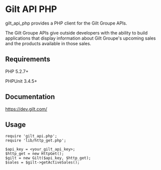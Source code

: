 Gilt API PHP
============

gilt_api_php provides a PHP client for the Gilt Groupe APIs.

The Gilt Groupe APIs give outside developers with the ability to build applications that display information about Gilt Groupe's upcoming sales and the products available in those sales.

Requirements
------------

PHP 5.2.7+

PHPUnit 3.4.5+

Documentation
-------------
https://dev.gilt.com/

Usage
-----
    require 'gilt_api.php';
    require 'lib/http_get.php';

    $api_key = <your_gilt_api_key>;
    $http_get = new HttpGet();
    $gilt = new Gilt($api_key, $http_get);
    $sales = $gilt->getActiveSales();

